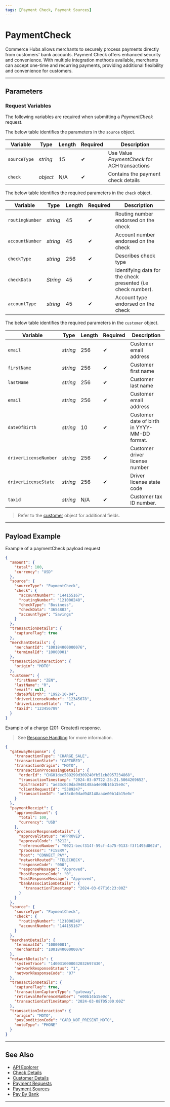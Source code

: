 ```yaml
---
tags: [Payment Check, Payment Sources]
---
```


# PaymentCheck

Commerce Hubs allows merchants to securely process payments directly from customers' bank accounts. Payment Check offers enhanced security and convenience. With multiple integration methods available, merchants can accept one-time and recurring payments, providing additional flexibility and convenience for customers.

---

## Parameters

### Request Variables

The following variables are required when submitting a *PaymentCheck* request.

<!--
type: tab
titles: source, check, customer
-->

The below table identifies the parameters in the `source` object.

| Variable | Type | Length | Required | Description |
| -------- | -- | ------------ | ------ | --- |
| `sourceType` | *string* | 15 |  &#10004; | Use Value *PaymentCheck* for ACH transactions |
| `check` | *object* | N/A |  &#10004; | Contains the payment check details |

<!--
type: tab
-->

The below table identifies the required parameters in the `check` object.

| Variable | Type | Length | Required | Description |
| -------- | -- | ------------ | ----------- |---|
| `routingNumber` | *string* | 45 | &#10004; | Routing number endorsed on the check |
| `accountNumber` | *string* | 45 | &#10004; | Account number endorsed on the check |
| `checkType` | *string* | 256 | &#10004; | Describes check type |
| `checkData` | *String* | 45 | &#10004; | Identifying data for the check presented (i.e check number). |
| `accountType` | *string* | 45 | &#10004; | Account type endorsed on the check |

<!--
type: tab
-->

The below table identifies the required parameters in the `customer` object.

| Variable | Type | Length | Required | Description |
| -------- | -- | ------------ | ----------- |---|
| `email` | *string* | 256 | &#10004; | Customer email address |
| `firstName` | *string* | 256 | &#10004; | Customer first name |
| `lastName` | *string* | 256 | &#10004; | Customer last name |
| `email` | *string* | 256 | &#10004; | Customer email address |
| `dateOfBirth` | *string* | 10 | &#10004; | Customer date of birth in YYYY-MM-DD format.|
| `driverLicenseNumber` | *string* | 256 | &#10004; | Customer driver license number |
| `driverLicenseState` | *string* | 256 | &#10004; | Driver license state code |
| `taxid` | *string* | N/A | &#10004; | Customer tax ID number. |

<!-- theme: info -->
> Refer to the [customer](?path=docs/Resources/Master-Data/Customer-Details.md) object for additional fields.

<!-- type: tab-end -->

---

## Payload Example

<!--
type: tab
titles: Request, Response
-->

Example of a paymentCheck payload request

```json
{
  "amount": {
    "total": 100,
    "currency": "USD"
  },
  "source": {
    "sourceType": "PaymentCheck",
    "check": {
      "accountNumber": "144155167",
      "routingNumber": "121000248",
      "checkType": "Business",
      "checkData": "3654803",
      "accountType": "Savings"
    }
  },
  "transactionDetails": {
    "captureFlag": true
  },
  "merchantDetails": {
    "merchantId": "100184000000076",
    "terminalId": "10000001"
  },
  "transactionInteraction": {
    "origin": "MOTO"
  },
  "customer": {
    "firstName": "ZEN",
    "lastName": "R",
    "email": null,
    "dateOfBirth": "1992-10-04",
    "driverLicenseNumber": "12345678",
    "driverLicenseState": "Tx",
    "taxid": "123456789"
  }
}
```

<!--
type: tab
-->

Example of a charge (201: Created) response.

<!-- theme: info -->
> See [Response Handling](?path=docs/Resources/Guides/Response-Codes/Response-Handling.md) for more information.

```json
{
  "gatewayResponse": {
    "transactionType": "CHARGE_SALE",
    "transactionState": "CAPTURED",
    "transactionOrigin": "MOTO",
    "transactionProcessingDetails": {
      "orderId": "CHG01dec589299d309240fb51cb8957234868",
      "transactionTimestamp": "2024-03-07T22:23:21.506426965Z",
      "apiTraceId": "ae33c0c0dad948148aa4e00b14b15e0c",
      "clientRequestId": "5389247",
      "transactionId": "ae33c0c0dad948148aa4e00b14b15e0c"
    }
  },
  "paymentReceipt": {
    "approvedAmount": {
      "total": 100,
      "currency": "USD"
    },
    "processorResponseDetails": {
      "approvalStatus": "APPROVED",
      "approvalCode": "3212",
      "referenceNumber": "0021-becf314f-59cf-4a75-9133-f3f1495d862d",
      "processor": "FISERV",
      "host": "CONNECT_PAY",
      "networkRouted": "TELECHECK",
      "responseCode": "000",
      "responseMessage": "Approved",
      "hostResponseCode": "0",
      "hostResponseMessage": "Approved",
      "bankAssociationDetails": {
        "transactionTimestamp": "2024-03-07T16:23:00Z"
      }
    }
  },
  "source": {
    "sourceType": "PaymentCheck",
    "check": {
      "routingNumber": "121000248",
      "accountNumber": "144155167"
    }
  },
  "merchantDetails": {
    "terminalId": "10000001",
    "merchantId": "100184000000076"
  },
  "networkDetails": {
    "systemTrace": "1400310000032032697430",
    "networkResponseStatus": "1",
    "networkResponseCode": "07"
  },
  "transactionDetails": {
    "captureFlag": true,
    "transactionCaptureType": "gateway",
    "retrievalReferenceNumber": "e00b14b15e0c",
    "transactionCutTimeStamp": "2024-03-08T05:00:00Z"
  },
  "transactionInteraction": {
    "origin": "MOTO",
    "posConditionCode": "CARD_NOT_PRESENT_MOTO",
    "motoType": "PHONE"
  }
}
```

<!-- type: tab-end -->

---

## See Also

- [API Explorer](./api/?type=post&path=/payments/v1/charges)
- [Check Details](?path=docs/Resources/Master-Data/Check.md)
- [Customer Details](?path=docs/Resources/Master-Data/Customer-Details.md)
- [Payment Requests](?path=docs/Resources/API-Documents/Payments/Payments.md)
- [Payment Sources](?path=docs/Resources/Guides/Payment-Sources/Source-Type.md)
- [Pay By Bank](?path=docs/Resources/Guides/Payment-Sources/Pay-By-Bank.md)

---
